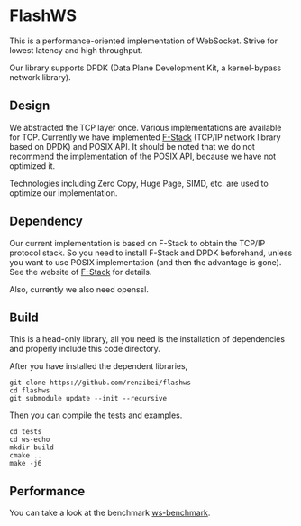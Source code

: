 # FlashWS

This is a performance-oriented implementation of WebSocket. Strive for lowest
latency and high throughput.

Our library supports DPDK (Data Plane Development Kit, a kernel-bypass network
library).

## Design

We abstracted the TCP layer once. Various implementations are available for TCP.
Currently we have implemented [F-Stack](https://github.com/F-Stack/f-stack)
(TCP/IP network library based on DPDK) and
POSIX API. It should be noted that we do not recommend the implementation of the
POSIX API, because we have not optimized it.

Technologies including Zero Copy, Huge Page, SIMD, etc. are used to optimize our
implementation.

## Dependency

Our current implementation is based on F-Stack to obtain the TCP/IP protocol
stack. So you need to install F-Stack and DPDK beforehand, unless you want to
use POSIX implementation (and then the advantage is gone). See the website of
[F-Stack](https://github.com/F-Stack/f-stack) for details.

Also, currently we also need openssl.

## Build

This is a head-only library, all you need is the installation of dependencies
and properly include this code directory.

After you have installed the dependent libraries,

```
git clone https://github.com/renzibei/flashws
cd flashws
git submodule update --init --recursive
```

Then you can compile the tests and examples.

```
cd tests
cd ws-echo
mkdir build
cmake ..
make -j6
```

## Performance
You can take a look at the benchmark
[ws-benchmark](https://github.com/renzibei/ws-benchmark).